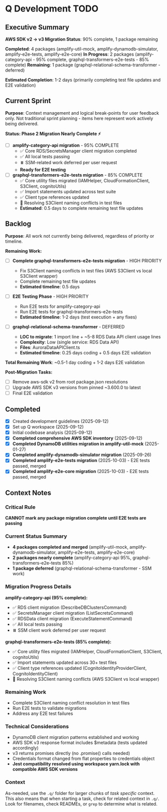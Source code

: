 # Q Development TODO

## Executive Summary

**AWS SDK v2 → v3 Migration Status**: 90% complete, 1 package remaining

**Completed**: 4 packages (amplify-util-mock, amplify-dynamodb-simulator, amplify-e2e-tests, amplify-e2e-core)
**In Progress**: 2 packages (amplify-category-api - 95% complete, graphql-transformers-e2e-tests - 85% complete)
**Remaining**: 1 package (graphql-relational-schema-transformer - deferred)

**Estimated Completion**: 1-2 days (primarily completing test file updates and E2E validation)

## Current Sprint

**Purpose**: Context management and logical break-points for user feedback only.
Not traditional sprint planning - items here represent work actively being delivered.

**Status: Phase 2 Migration Nearly Complete ⚡**

- [ ] **amplify-category-api migration** - 95% COMPLETE
  - ✅ Core RDS/SecretsManager client migration completed
  - ✅ All local tests passing
  - ⏸️ SSM-related work deferred per user request
  - **Ready for E2E testing**
- [ ] **graphql-transformers-e2e-tests migration** - 85% COMPLETE
  - ✅ Core utility files migrated (IAMHelper, CloudFormationClient, S3Client, cognitoUtils)
  - ✅ Import statements updated across test suite
  - ✅ Client type references updated
  - 🔄 Resolving S3Client naming conflicts in test files
  - **Estimated**: 0.5 days to complete remaining test file updates

## Backlog

**Purpose**: All work not currently being delivered, regardless of priority or timeline.

**Remaining Work:**

- [ ] **Complete graphql-transformers-e2e-tests migration** - HIGH PRIORITY

  - Fix S3Client naming conflicts in test files (AWS S3Client vs local S3Client wrapper)
  - Complete remaining test file updates
  - **Estimated timeline**: 0.5 days

- [ ] **E2E Testing Phase** - HIGH PRIORITY

  - Run E2E tests for amplify-category-api
  - Run E2E tests for graphql-transformers-e2e-tests
  - **Estimated timeline**: 1-2 days (test execution + any fixes)

- [ ] **graphql-relational-schema-transformer** - DEFERRED
  - **LOC to migrate**: 1 import line + ~5-8 RDS Data API client usage lines
  - **Complexity**: Low (single service: RDS Data API)
  - **Files**: AuroraDataAPIClient.ts
  - **Estimated timeline**: 0.25 days coding + 0.5 days E2E validation

**Total Remaining Work**: ~0.5-1 day coding + 1-2 days E2E validation

**Post-Migration Tasks:**

- [ ] Remove aws-sdk v2 from root package.json resolutions
- [ ] Upgrade AWS SDK v3 versions from pinned ~3.600.0 to latest
- [ ] Final E2E validation

## Completed

- [x] Created development guidelines (2025-09-12)
- [x] Set up Q workspace (2025-09-12)
- [x] Initial codebase analysis (2025-09-12)
- [x] **Completed comprehensive AWS SDK inventory** (2025-09-12)
- [x] **Completed DynamoDB utilities migration in amplify-util-mock** (2025-01-27)
- [x] **Completed amplify-dynamodb-simulator migration** (2025-09-26)
- [x] **Completed amplify-e2e-tests migration** (2025-10-03) - E2E tests passed, merged
- [x] **Completed amplify-e2e-core migration** (2025-10-03) - E2E tests passed, merged

## Context Notes

### Critical Rule

**CANNOT mark any package migration complete until E2E tests are passing**

### Current Status Summary

- **4 packages completed and merged** (amplify-util-mock, amplify-dynamodb-simulator, amplify-e2e-tests, amplify-e2e-core)
- **2 packages nearly complete** (amplify-category-api 95%, graphql-transformers-e2e-tests 85%)
- **1 package deferred** (graphql-relational-schema-transformer - SSM work)

### Migration Progress Details

**amplify-category-api (95% complete):**

- ✅ RDS client migration (DescribeDBClustersCommand)
- ✅ SecretsManager client migration (ListSecretsCommand)
- ✅ RDSData client migration (ExecuteStatementCommand)
- ✅ All local tests passing
- ⏸️ SSM client work deferred per user request

**graphql-transformers-e2e-tests (85% complete):**

- ✅ Core utility files migrated (IAMHelper, CloudFormationClient, S3Client, cognitoUtils)
- ✅ Import statements updated across 30+ test files
- ✅ Client type references updated (CognitoIdentityProviderClient, CognitoIdentityClient)
- 🔄 Resolving S3Client naming conflicts (AWS S3Client vs local wrapper)

### Remaining Work

- Complete S3Client naming conflict resolution in test files
- Run E2E tests to validate migrations
- Address any E2E test failures

### Technical Considerations

- DynamoDB client migration patterns established and working
- AWS SDK v3 response format includes $metadata (tests updated accordingly)
- v3 returns promises directly (no .promise() calls needed)
- Credentials format changed from flat properties to credentials object
- **Jest compatibility resolved using workspace yarn.lock with compatible AWS SDK versions**

### Context

As-needed, use the `.q/` folder for larger chunks of _task specific_ context. This also means that when starting a task, check for related context in `.q/`. Look for filenames, check READMEs, or `grep` to determine what is related.
